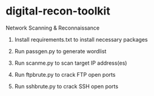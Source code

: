 # digital-recon-toolkit

Network Scanning & Reconnaissance

1. Install requirements.txt to install necessary packages

2. Run passgen.py to generate wordlist

3. Run scanme.py to scan target IP address(es)

4. Run ftpbrute.py to crack FTP open ports

5. Run sshbrute.py to crack SSH open ports


